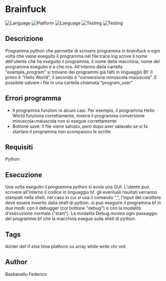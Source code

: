 # Brainfuck

![Language](https://img.shields.io/badge/Spellcheck-Pass-green?style=flat)
![Platform](https://img.shields.io/badge/OS%20platform%20supported-Windows-blue?style=flat)
![Language](https://img.shields.io/badge/Language-Python-yellowgreen?style=flat) 
![Testing](https://img.shields.io/badge/PEP8%20CheckOnline-Passing-green)
![Testing](https://img.shields.io/badge/Test-Pass-red)

## Descrizione

Programma python che permette di scrivere programma in brainfuck e ogni volta che viene eseguito il programma nel file trace.log scrive il nome dell'utente che ha eseguito il programma, il nome della macchina, nome del programma eseguito e a che ora. All'interno della cartella "example_program" si trovano dei programmi già
fatti in linguaggio Bf: Il primo è "Hello World", il secondo è "conversione minuscola-maiuscola". E possibile salvare i file in una cartella chiamata "program_user" 

## Errori programma
 - Il programma funzioni in alcuni casi. Per esempio, il programma Hello World
   funziona correttamente, invece il programma conversione minuscola-maiuscola non si esegue correttamente
- Bottone save: Il file viene salvato, però dopo aver salavato se si fa startare il programma non scompaiono le scritte
 
## Requisiti

Python

## Esecuzione

Una volta eseguito il programma python si avvia una GUI. L'utente può scrivere all'interno il codice in linguaggio bf. gli eventuali risultati verranno stampati nella shell, nel caso in cui si usa il comando ",", l'input del carattere deve essere inserito dalla shell di python. si può eseguire il programma bf in due modi: con il debugger (col bottone "debug") e con la modalità d'esecuzione normale ("start"). La modalità Debug mostra ogni passaggio del programma bf che la macchina esegue sulla shell di python.    

## Tags

tkinter def if else time platform os array while write chr ord 

## Author

Bastianello Federico

